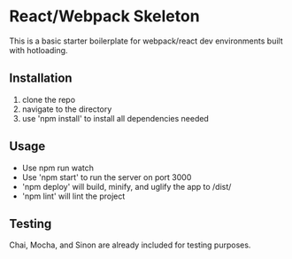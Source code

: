 # React/Webpack Skeleton #

This is a basic starter boilerplate for webpack/react dev environments built with hotloading.

## Installation ##
1. clone the repo
2. navigate to the directory
3. use 'npm install' to install all dependencies needed

## Usage ##
* Use npm run watch
* Use 'npm start' to run the server on port 3000
* 'npm deploy' will build, minify, and uglify the app to /dist/
* 'npm lint' will lint the project

## Testing ##
Chai, Mocha, and Sinon are already included for testing purposes.